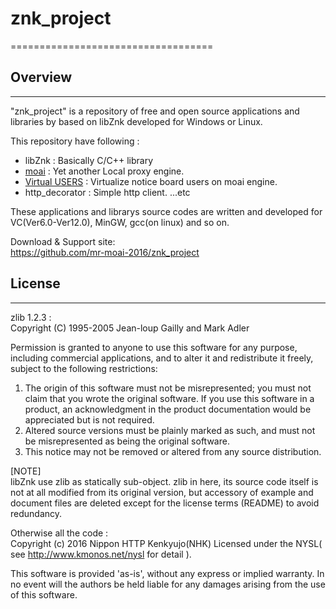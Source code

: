 # znk_project
===================================

## Overview
-----------------------------------

"znk_project" is a repository of free and open source applications and libraries by based on libZnk
developed for Windows or Linux. 

This repository have following :  
* libZnk : Basically C/C++ library 
* [moai][3] : Yet another Local proxy engine.
* [Virtual USERS][1] : Virtualize notice board users on moai engine.
* http_decorator : Simple http client.
...etc  

These applications and librarys source codes are written and developed for VC(Ver6.0-Ver12.0),
MinGW, gcc(on linux) and so on. 

Download & Support site:  
https://github.com/mr-moai-2016/znk_project


## License
-----------------------------------

zlib 1.2.3 :   
  Copyright (C) 1995-2005 Jean-loup Gailly and Mark Adler  

  Permission is granted to anyone to use this software for any purpose,
  including commercial applications, and to alter it and redistribute it
  freely, subject to the following restrictions:

  1. The origin of this software must not be misrepresented; you must not
     claim that you wrote the original software. If you use this software
     in a product, an acknowledgment in the product documentation would be
     appreciated but is not required.
  2. Altered source versions must be plainly marked as such, and must not be
     misrepresented as being the original software.
  3. This notice may not be removed or altered from any source distribution.

  [NOTE]  
  libZnk use zlib as statically sub-object.
  zlib in here, its source code itself is not at all modified from its original version,
  but accessory of example and document files are deleted except for the license terms
  (README) to avoid redundancy.

Otherwise all the code :  
  Copyright (c) 2016 Nippon HTTP Kenkyujo(NHK)
  Licensed under the NYSL( see http://www.kmonos.net/nysl for detail ).


This software is provided 'as-is', without any express or implied warranty.
In no event will the authors be held liable for any damages arising
from the use of this software.


[1]: https://github.com/mr-moai-2016/znk_project/blob/master/src/virtual_users/README.md
[2]: https://github.com/mr-moai-2016/znk_project/blob/master/src/virtual_users/README_more.md
[3]: https://github.com/mr-moai-2016/znk_project/blob/master/src/moai/README.md
